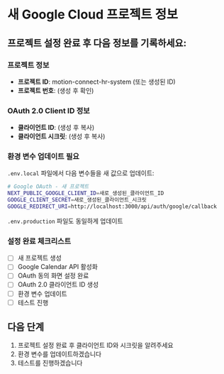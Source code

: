 # 새 Google Cloud 프로젝트 정보

## 프로젝트 설정 완료 후 다음 정보를 기록하세요:

### 프로젝트 정보
- **프로젝트 ID**: motion-connect-hr-system (또는 생성된 ID)
- **프로젝트 번호**: (생성 후 확인)

### OAuth 2.0 Client ID 정보
- **클라이언트 ID**: (생성 후 복사)
- **클라이언트 시크릿**: (생성 후 복사)

### 환경 변수 업데이트 필요
`.env.local` 파일에서 다음 변수들을 새 값으로 업데이트:

```bash
# Google OAuth - 새 프로젝트
NEXT_PUBLIC_GOOGLE_CLIENT_ID=새로_생성된_클라이언트_ID
GOOGLE_CLIENT_SECRET=새로_생성된_클라이언트_시크릿
GOOGLE_REDIRECT_URI=http://localhost:3000/api/auth/google/callback
```

`.env.production` 파일도 동일하게 업데이트

### 설정 완료 체크리스트
- [ ] 새 프로젝트 생성
- [ ] Google Calendar API 활성화
- [ ] OAuth 동의 화면 설정 완료
- [ ] OAuth 2.0 클라이언트 ID 생성
- [ ] 환경 변수 업데이트
- [ ] 테스트 진행

## 다음 단계
1. 프로젝트 설정 완료 후 클라이언트 ID와 시크릿을 알려주세요
2. 환경 변수를 업데이트하겠습니다
3. 테스트를 진행하겠습니다